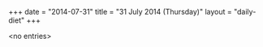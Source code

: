 +++
date = "2014-07-31"
title = "31 July 2014 (Thursday)"
layout = "daily-diet"
+++

<p>&lt;no entries&gt;</p>